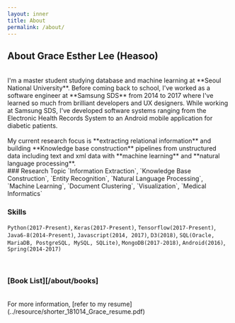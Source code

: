 ```yaml
---
layout: inner
title: About
permalink: /about/
---
```

## About Grace Esther Lee (Heasoo)
<br/>
I'm a master student studying database and machine learning at **Seoul National University**. Before coming back to school, I've worked as a software engineer at **Samsung SDS** from 2014 to 2017 where I've learned so much from brilliant developers and UX designers. While working at Samsung SDS, I've developed software systems ranging from the Electronic Health Records System to an Android mobile application for diabetic patients.
<br/>
<br/>
My current research focus is **extracting relational information** and building **Knowledge base construction** pipelines from unstructured data including text and xml data with **machine learning** and **natural language processing**.

<br/>
### Research Topic
`Information Extraction`, `Knowledge Base Construction`, `Entity Recognition`, `Natural Language Processing`, `Machine Learning`, `Document Clustering`, `Visualization`, `Medical Informatics`
<br/>

### Skills
`Python(2017-Present)`, `Keras(2017-Present)`, `Tensorflow(2017-Present)`, `Java6-8(2014-Present)`, `Javascript(2014, 2017)`, `D3(2018)`, `SQL(Oracle, MariaDB, PostgreSQL, MySQL, SQLite)`, `MongoDB(2017-2018)`, `Android(2016)`, `Spring(2014-2017)`

<br/>

### [Book List][/about/books]

<br/>
For more information, [refer to my resume](../resource/shorter_181014_Grace_resume.pdf)